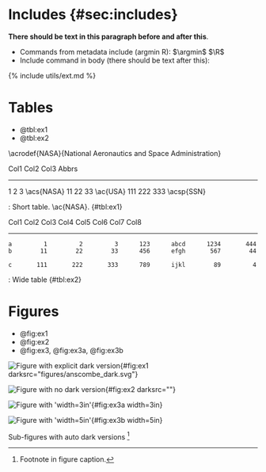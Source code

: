 # Includes {#sec:includes}

**There should be text in this paragraph before and after this**.

* Commands from metadata include (argmin R): $\argmin$ $\R$
* Include command in body (there should be text after this):

{% include utils/ext.md %}


# Tables

* @tbl:ex1
* @tbl:ex2

\acrodef{NASA}{National Aeronautics and Space Administration}

Col1       Col2     Col3     Abbrs
------   ------    ------    -------------
1             2      3       \acs{NASA}
11           22      33      \ac{USA}
111         222     333      \acsp{SSN}

: Short table. \ac{NASA}. {#tbl:ex1}

 Col1      Col2      Col3      Col4     Col5      Col6      Col7      Col8
-----     -----     -----     -----    -----     -----     -----     -----
    a         1         2         3      123      abcd      1234       444
    b        11        22        33      456      efgh       567        44
<!--  -->
    c       111       222       333      789      ijkl        89         4

: Wide table {#tbl:ex2}


# Figures

* @fig:ex1
* @fig:ex2
* @fig:ex3, @fig:ex3a, @fig:ex3b

![Figure with explicit dark version](figures/anscombe){#fig:ex1 darksrc="figures/anscombe_dark.svg"}

![Figure with no dark version](figures/diamonds){#fig:ex2 darksrc=""}

<div id="fig:ex3">

![Figure with 'width=3in'](figures/gaussian2d){#fig:ex3a width=3in}

![Figure with 'width=5in'[^m21]](figures/densities){#fig:ex3b width=5in}

Sub-figures with auto dark versions [^m22]
</div>

[^m21]: Footnote in sub-figure caption.
[^m22]: Footnote in figure caption.
